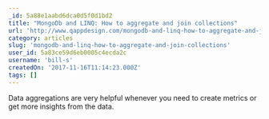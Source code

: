 ```yaml
---
_id: 5a88e1aabd6dca0d5f0d1bd2
title: "MongoDb and LINQ: How to aggregate and join collections"
url: 'http://www.qappdesign.com/mongodb-and-linq-how-to-aggregate-and-join-collections/'
category: articles
slug: 'mongodb-and-linq-how-to-aggregate-and-join-collections'
user_id: 5a83ce59d6eb0005c4ecda2c
username: 'bill-s'
createdOn: '2017-11-16T11:14:23.000Z'
tags: []
---
```


Data aggregations are very helpful whenever you need to create metrics or get more insights from the data. 
